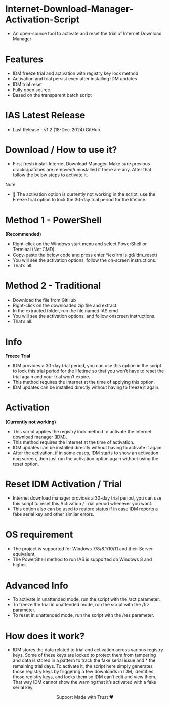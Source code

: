 # Internet-Download-Manager-Activation-Script

* An open-source tool to activate and reset the trial of Internet Download Manager

# Features
* IDM freeze trial and activation with registry key lock method
* Activation and trial persist even after installing IDM updates
* IDM trial reset
* Fully open source
* Based on the transparent batch script

# IAS Latest Release
* Last Release - v1.2 (18-Dec-2024) GitHub

# Download / How to use it?
* First fresh install Internet Download Manager. Make sure previous cracks/patches are removed/uninstalled if there are any. After that follow the below steps to activate it.

Note
* 📌 The activation option is currently not working in the script, use the Freeze trial option to lock the 30-day trial period for the lifetime.

# Method 1 - PowerShell
**(Recommended)**

* Right-click on the Windows start menu and select PowerShell or Terminal (Not CMD).
* Copy-paste the below code and press enter *iex(irm is.gd/idm_reset)
* You will see the activation options, follow the on-screen instructions.
* That’s all.

# Method 2 - Traditional
* Download the file from GitHub
* Right-click on the downloaded zip file and extract
* In the extracted folder, run the file named IAS.cmd
* You will see the activation options, and follow onscreen instructions.
* That’s all.

# Info
**Freeze Trial**

* IDM provides a 30-day trial period, you can use this option in the script to lock this trial period for the lifetime so that you won’t have to reset the trial again and your trial won’t expire.
* This method requires the Internet at the time of applying this option.
* IDM updates can be installed directly without having to freeze it again.

# Activation

**(Currently not working)**

* This script applies the registry lock method to activate the Internet download manager (IDM).
* This method requires the Internet at the time of activation.
* IDM updates can be installed directly without having to activate it again.
* After the activation, if in some cases, IDM starts to show an activation nag screen, then just run the activation option again without using the reset option.

# Reset IDM Activation / Trial
* Internet download manager provides a 30-day trial period, you can use this script to reset this Activation / Trial period whenever you want.
* This option also can be used to restore status if in case IDM reports a fake serial key and other similar errors.

# OS requirement
* The project is supported for Windows 7/8/8.1/10/11 and their Server equivalent.
* The PowerShell method to run IAS is supported on Windows 8 and higher.

# Advanced Info
* To activate in unattended mode, run the script with the /act parameter.
* To freeze the trial in unattended mode, run the script with the /frz parameter.
* To reset in unattended mode, run the script with the /res parameter.

# How does it work?
* IDM stores the data related to trial and activation across various registry keys. Some of these keys are locked to protect them from tampering and data is stored in a pattern to track the fake serial issue and * the remaining trial days. To activate it, the script here simply generates those registry keys by triggering a few downloads in IDM, identifies those registry keys, and locks them so IDM can’t edit and view them. That way IDM cannot show the warning that it’s activated with a fake serial key.

<p align="center">Support Made with Trust ❤️</p>
